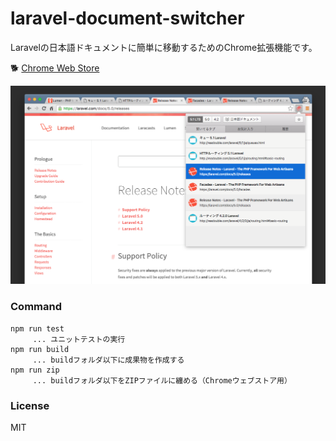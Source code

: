 # laravel-document-switcher

Laravelの日本語ドキュメントに簡単に移動するためのChrome拡張機能です。

:dog2: [Chrome Web Store](https://chrome.google.com/webstore/detail/laravel-document-switcher/jjnilgddjfkipgohjndcocjhkiplehkn)

![](https://raw.githubusercontent.com/tuki0918/laravel-document-switcher/master/.github/screenshot.png)

### Command

```
npm run test
　　　... ユニットテストの実行
npm run build
　　　... buildフォルダ以下に成果物を作成する
npm run zip
　　　... buildフォルダ以下をZIPファイルに纏める（Chromeウェブストア用）
```

### License

MIT
